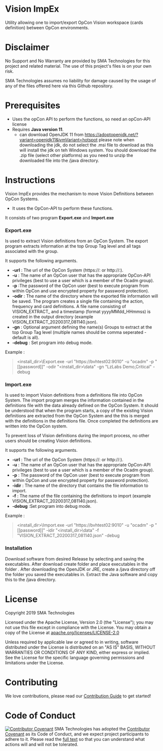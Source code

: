 # Vision ImpEx
Utility allowing one to import/export OpCon Vision workspace (cards definition) between OpCon environments.

# Disclaimer
No Support and No Warranty are provided by SMA Technologies for this project and related material. The use of this project's files is on your own risk.

SMA Technologies assumes no liability for damage caused by the usage of any of the files offered here via this Github repository.

# Prerequisites

- Uses the opCon API to perform the functions, so need an opCon-API license
- Requires **Java version 11**.
  - can download OpenJDK 11 from https://adoptopenjdk.net/?variant=openjdk11&jvmVariant=hotspot
    please note when downloading the jdk, do not select the .msi file to download as this will
    install the jdk on teh Windows system. You should download the .zip file (select other
    platforms) as you need to unzip the downloaded file into the /java directory.

# Instructions
Vision ImpEx provides the mechanism to move Vision Definitions between OpCon Systems.
- It uses the OpCon-API to perform these functions. 

It consists of two program **Export.exe** and **Import.exe**

### Export.exe
 
Is used to extract Vision definitions from an OpCon System. The export program extracts information at the
top Group Tag level and all tags associated with the group.
  
It supports the following arguments.

- **-url** : The url of the OpCon System (https://<name>:<port> or http://<name>:<port>).
- **-u** : The name of an OpCon user that has the appropriate OpCon-API privileges (best to use a user which is a member of the Ocadm group).
- **-p** :The password of the OpCon user (best to execute program from within OpCon and use encrypted property for password protection).
- **-odir** : The name of the directory where the exported file information will be saved. The program creates a single file containing the action, frequency and card definitions. A file name consisting of VISION_EXTRACT_ and a timestamp (format yyyyMMdd_HHmmss) is created in the output directory (example VISION_EXTRACT_20200317_081140.json).
- **-gn** : Optional argument defining the name(s) Groups to extract at the top Group Tag level (multiple names should be comma seperated - default is all).
- **-debug** : Set program into debug mode.
	
Example :
> <install_dir>\Export.exe -url "https://bvhtest02:9010" -u "ocadm" -p "[[password]]" -odir "<install_dir>\data" -gn "LzLabs Demo,Critical" -debug

### Import.exe
 
Is used to import Vision definitions from a definitions file into OpCon System. The import program merges the information
contained in the definitions file with the data already defined on the OpCon System. It should be understood that when the
program starts, a copy of the existing Vision definitions are extracted from the OpCon System and the this is merged with
the definitions in the definitions file. Once completed the definitions are written into the OpCon system. 

To prevent loss of Vision definitions during the import process, no other users should be creating Vision definitions.  
  
It supports the following arguments.

- **-url** : The url of the OpCon System (https://<name>:<port> or http://<name>:<port>).
- **-u** : The name of an OpCon user that has the appropriate OpCon-API privileges (best to use a user which is a member of the Ocadm group).
- **-p** : The password of the OpCon user (best to execute program from within OpCon and use encrypted property for password protection).
- **-idir** : The name of the directory that contains the file information to import. 
- **-f** : The name of the file containing the definitions to import (example VISION_EXTRACT_20200317_081140.json).
- **-debug** :Set program into debug mode.

Example :
> <install_dir>\Import.exe -url "https://bvhtest02:9010" -u "ocadm" -p "[[password]]" -idir "<install_dir>\data" -f "VISION_EXTRACT_20200317_081140.json" -debug

### Installation
Download software from desired Release by selecting and saving the executables.
After download create folder and place executables in the folder <install folder>.
After downloading the OpenJDK or JRE, create a <install folder>/java directory off the folder you saved
the executables in.
Extract the Java software and copy this to the <install folder>/java directory.
 
# License
Copyright 2019 SMA Technologies

Licensed under the Apache License, Version 2.0 (the "License");
you may not use this file except in compliance with the License.
You may obtain a copy of the License at [apache.org/licenses/LICENSE-2.0](http://www.apache.org/licenses/LICENSE-2.0)

Unless required by applicable law or agreed to in writing, software
distributed under the License is distributed on an "AS IS" BASIS,
WITHOUT WARRANTIES OR CONDITIONS OF ANY KIND, either express or implied.
See the License for the specific language governing permissions and
limitations under the License.

# Contributing
We love contributions, please read our [Contribution Guide](CONTRIBUTING.md) to get started!

# Code of Conduct
[![Contributor Covenant](https://img.shields.io/badge/Contributor%20Covenant-v2.0%20adopted-ff69b4.svg)](code-of-conduct.md)
SMA Technologies has adopted the [Contributor Covenant](CODE_OF_CONDUCT.md) as its Code of Conduct, and we expect project participants to adhere to it. Please read the [full text](CODE_OF_CONDUCT.md) so that you can understand what actions will and will not be tolerated.
